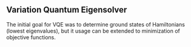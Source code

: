 ## Variation Quantum Eigensolver

The initial goal for VQE was to determine ground states of Hamiltonians (lowest eigenvalues), but it usage can be extended to minimization of objective functions.
